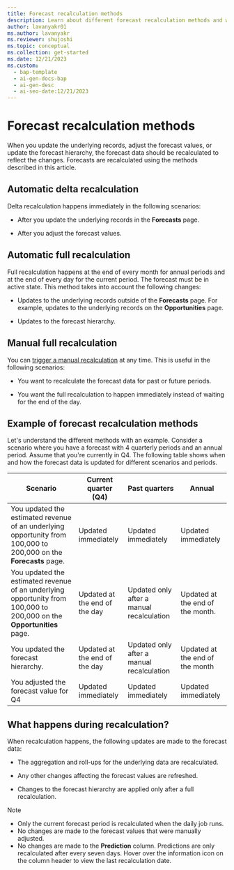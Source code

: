 ```yaml
---
title: Forecast recalculation methods
description: Learn about different forecast recalculation methods and when and how the forecast data is updated with an example.
author: lavanyakr01
ms.author: lavanyakr
ms.reviewer: shujoshi
ms.topic: conceptual
ms.collection: get-started
ms.date: 12/21/2023
ms.custom:
  - bap-template
  - ai-gen-docs-bap
  - ai-gen-desc
  - ai-seo-date:12/21/2023
---
```


# Forecast recalculation methods

When you update the underlying records, adjust the forecast values, or update the forecast hierarchy, the forecast data should be recalculated to reflect the changes. Forecasts are recalculated using the methods described in this article.

## Automatic delta recalculation

Delta recalculation happens immediately in the following scenarios:

- After you update the underlying records in the **Forecasts** page.

- After you adjust the forecast values.

## Automatic full recalculation

Full recalculation happens at the end of every month for annual periods and at the end of every day for the current period. The forecast must be in active state. This method takes into account the following changes:

- Updates to the underlying records outside of the **Forecasts** page. For example, updates to the underlying records on the **Opportunities** page.

- Updates to the forecast hierarchy.  

## Manual full recalculation

You can [trigger a manual recalculation](keep-forecast-data-up-to-date.md) at any time. This is useful in the following scenarios:

- You want to recalculate the forecast data for past or future periods.

- You want the full recalculation to happen immediately instead of waiting for the end of the day.

## Example of forecast recalculation methods

Let's understand the different methods with an example. Consider a scenario where you have a forecast with 4 quarterly periods and an annual period. Assume that you're currently in Q4. The following table shows when and how the forecast data is updated for different scenarios and periods.

| Scenario | Current quarter (Q4) | Past quarters | Annual | 
|----------|----|---------------|--------|
| You updated the estimated revenue of an underlying opportunity from 100,000 to 200,000 on the **Forecasts** page. | Updated immediately | Updated immediately | Updated immediately |
|You updated the estimated revenue of an underlying opportunity from 100,000 to 200,000 on the **Opportunities** page. | Updated at the end of the day | Updated only after a manual recalculation | Updated at the end of the month. | 
| You updated the forecast hierarchy. | Updated at the end of the day | Updated only after a manual recalculation | Updated at the end of the month |
| You adjusted the forecast value for Q4 | Updated immediately | Updated immediately | Updated immediately |

## What happens during recalculation?

When recalculation happens, the following updates are made to the forecast data:

-	The aggregation and roll-ups for the underlying data are recalculated.

-	Any other changes affecting the forecast values are refreshed.

- Changes to the forecast hierarchy are applied only after a full recalculation.

> [!NOTE]
> - Only the current forecast period is recalculated when the daily job runs.
> - No changes are made to the forecast values that were manually adjusted.
> - No changes are made to the **Prediction** column. Predictions are only recalculated after every seven days. Hover over the information icon on the column header to view the last recalculation date.
